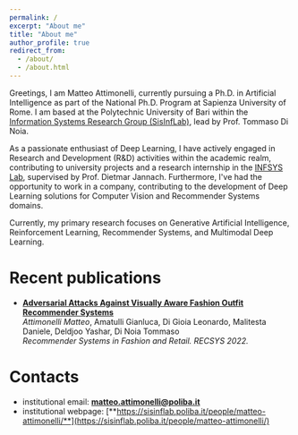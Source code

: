 ```yaml
---
permalink: /
excerpt: "About me"
title: "About me"
author_profile: true
redirect_from: 
  - /about/
  - /about.html
---
```


Greetings, I am Matteo Attimonelli, currently pursuing a Ph.D. in Artificial Intelligence as part of the National Ph.D. Program at Sapienza University of Rome. I am based at the Polytechnic University of Bari within the [Information Systems Research Group (SisInfLab)](https://sisinflab.poliba.it/), lead by Prof. Tommaso Di Noia.

As a passionate enthusiast of Deep Learning, I have actively engaged in Research and Development (R&D) activities within the academic realm, contributing to university projects and a research internship in the [INFSYS Lab](https://www.aau.at/en/aics/research-groups/infsys/), supervised by Prof. Dietmar Jannach. Furthermore, I've had the opportunity to work in a company, contributing to the development of Deep Learning solutions for Computer Vision and Recommender Systems domains.

Currently, my primary research focuses on Generative Artificial Intelligence, Reinforcement Learning, Recommender Systems, and Multimodal Deep Learning.
# Recent publications

* **[Adversarial Attacks Against Visually Aware Fashion Outfit Recommender Systems](https://link.springer.com/chapter/10.1007/978-3-031-22192-7_4)**  
_Attimonelli Matteo_, Amatulli Gianluca, Di Gioia Leonardo, Malitesta Daniele, Deldjoo Yashar, Di Noia Tommaso  
*Recommender Systems in Fashion and Retail. RECSYS 2022.* 

# Contacts
* institutional email: [**matteo.attimonelli@poliba.it**](mailto:matteo.attimonelli@poliba.it)
* institutional webpage: [**https://sisinflab.poliba.it/people/matteo-attimonelli/**](https://sisinflab.poliba.it/people/matteo-attimonelli/)